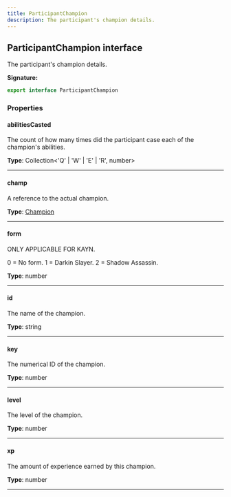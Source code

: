 ```yaml
---
title: ParticipantChampion
description: The participant's champion details.
---
```


## ParticipantChampion interface

The participant's champion details.

**Signature:**

```ts
export interface ParticipantChampion 
```

### Properties

#### abilitiesCasted

The count of how many times did the participant case each of the champion's abilities.



**Type**: Collection\<'Q' \| 'W' \| 'E' \| 'R', number\>

---

#### champ

A reference to the actual champion.



**Type**: [Champion](/shieldbow/api/Champion.md)

---

#### form

ONLY APPLICABLE FOR KAYN.


0 = No form. 1 = Darkin Slayer. 2 = Shadow Assassin.



**Type**: number

---

#### id

The name of the champion.



**Type**: string

---

#### key

The numerical ID of the champion.



**Type**: number

---

#### level

The level of the champion.



**Type**: number

---

#### xp

The amount of experience earned by this champion.



**Type**: number

---

